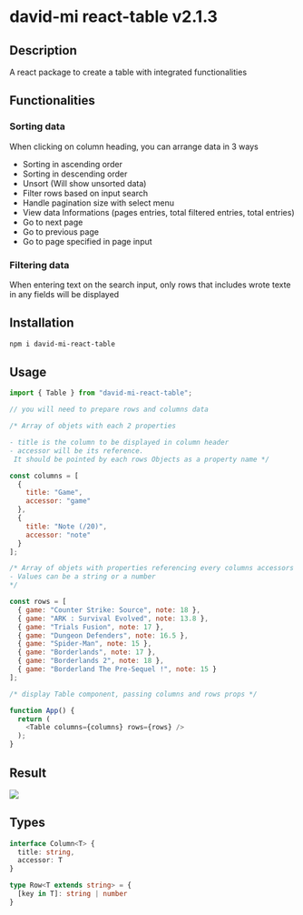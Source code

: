 # david-mi react-table v2.1.3

## Description

A react package to create a table with integrated functionalities

## Functionalities
### Sorting data
When clicking on column heading, you can arrange data in 3 ways
- Sorting in ascending order
- Sorting in descending order
- Unsort (Will show unsorted data)
- Filter rows based on input search
- Handle pagination size with select menu
- View data Informations (pages entries, total filtered entries, total entries)
- Go to next page
- Go to previous page
- Go to page specified in page input

### Filtering data
When entering text on the search input, only rows that includes wrote texte in any fields will be displayed

## Installation
```bash
npm i david-mi-react-table
```

## Usage
```js
import { Table } from "david-mi-react-table";

// you will need to prepare rows and columns data

/* Array of objets with each 2 properties  

- title is the column to be displayed in column header
- accessor will be its reference.
 It should be pointed by each rows Objects as a property name */

const columns = [
  {
    title: "Game",
    accessor: "game"
  },
  {
    title: "Note (/20)",
    accessor: "note"
  }
];

/* Array of objets with properties referencing every columns accessors
- Values can be a string or a number
*/

const rows = [
  { game: "Counter Strike: Source", note: 18 },
  { game: "ARK : Survival Evolved", note: 13.8 },
  { game: "Trials Fusion", note: 17 },
  { game: "Dungeon Defenders", note: 16.5 },
  { game: "Spider-Man", note: 15 },
  { game: "Borderlands", note: 17 },
  { game: "Borderlands 2", note: 18 },
  { game: "Borderland The Pre-Sequel !", note: 15 }
];

/* display Table component, passing columns and rows props */

function App() {
  return (
    <Table columns={columns} rows={rows} />
  );
}
```

## Result
<img src="https://i.imgur.com/3Biz1Xb.gif" >

## Types
```ts
interface Column<T> {
  title: string,
  accessor: T
}

type Row<T extends string> = {
  [key in T]: string | number
}
```

